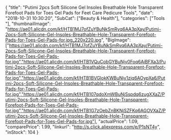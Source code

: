 {
	"title": "Putimi 2pcs Soft Silicone Gel Insoles Breathable Hole Transparent Forefoot Pads for Toes Gel Pads for Feet Care Pedicure Tools",
	"date": "2018-10-31 10:30:20",
	"SubCat": ["Beauty & Health"],
	"categories": ["Tools "],
	"thumbnailImage": "https://ae01.alicdn.com/kf/HTB1MJ7ofZuYBuNkSmRyq6AA3pXay/Putimi-2pcs-Soft-Silicone-Gel-Insoles-Breathable-Hole-Transparent-Forefoot-Pads-for-Toes-Gel-Pads-for.jpg_220x220.jpg",
	"BigImage": ["https://ae01.alicdn.com/kf/HTB1MJ7ofZuYBuNkSmRyq6AA3pXay/Putimi-2pcs-Soft-Silicone-Gel-Insoles-Breathable-Hole-Transparent-Forefoot-Pads-for-Toes-Gel-Pads-for.jpg","https://ae01.alicdn.com/kf/HTB1VQuCobGYBuNjy0Foq6AiBFXa3/Putimi-2pcs-Soft-Silicone-Gel-Insoles-Breathable-Hole-Transparent-Forefoot-Pads-for-Toes-Gel-Pads-for.jpg","https://ae01.alicdn.com/kf/HTB1BVGlokKWBuNjy1zjq6AOypXa6/Putimi-2pcs-Soft-Silicone-Gel-Insoles-Breathable-Hole-Transparent-Forefoot-Pads-for-Toes-Gel-Pads-for.jpg","https://ae01.alicdn.com/kf/HTB107qdoXmWBuNjSspdq6zugXXaZ/Putimi-2pcs-Soft-Silicone-Gel-Insoles-Breathable-Hole-Transparent-Forefoot-Pads-for-Toes-Gel-Pads-for.jpg","https://ae01.alicdn.com/kf/HTB1G7zOebZnBKNjSZFKq6AGOVXaZ/Putimi-2pcs-Soft-Silicone-Gel-Insoles-Breathable-Hole-Transparent-Forefoot-Pads-for-Toes-Gel-Pads-for.jpg"],
	"actualPrice": 1.09,
	"comparePrice": 1.99,
	"linkurl": "http://s.click.aliexpress.com/e/P1sNT4y",
	"inStock": 104
}
